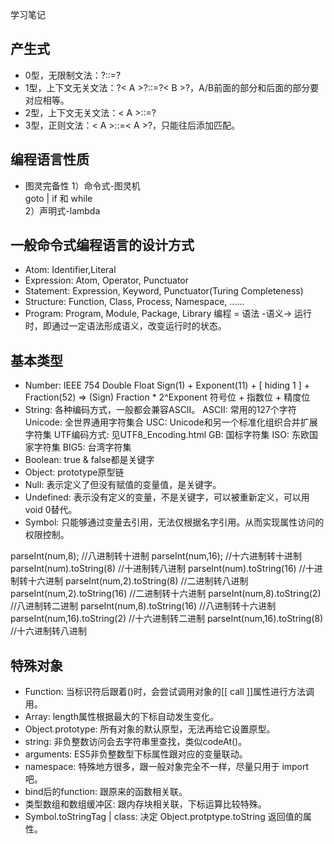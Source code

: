 学习笔记

## 产生式

- 0型，无限制文法：?::=?
- 1型，上下文无关文法：?< A >?::=?< B >?，A/B前面的部分和后面的部分要对应相等。
- 2型，上下文无关文法：< A >::=?
- 3型，正则文法：< A >::=< A >?，只能往后添加匹配。

## 编程语言性质

- 图灵完备性
  1）命令式-图灵机<br>
     goto | if 和 while<br>
  2）声明式-lambda<br>

## 一般命令式编程语言的设计方式

- Atom: Identifier,Literal
- Expression: Atom, Operator, Punctuator
- Statement: Expression, Keyword, Punctuator(Turing Completeness)
- Structure: Function, Class, Process, Namespace, ......
- Program: Program, Module, Package, Library
编程 = 语法 -语义-> 运行时，即通过一定语法形成语义，改变运行时的状态。

## 基本类型

- Number: IEEE 754 Double Float
  Sign(1) + Exponent(11) + [ hiding 1 ] + Fraction(52) => (Sign) Fraction * 2^Exponent
  符号位 + 指数位 + 精度位
- String: 各种编码方式，一般都会兼容ASCII。
  ASCII: 常用的127个字符
  Unicode: 全世界通用字符集合
  USC: Unicode和另一个标准化组织合并扩展字符集
  UTF编码方式: 见UTF8_Encoding.html
  GB: 国标字符集
  ISO: 东欧国家字符集
  BIG5: 台湾字符集
- Boolean: true & false都是关键字
- Object: prototype原型链
- Null: 表示定义了但没有赋值的变量值，是关键字。
- Undefined: 表示没有定义的变量，不是关键字，可以被重新定义，可以用 void 0替代。
- Symbol: 只能够通过变量去引用，无法仅根据名字引用。从而实现属性访问的权限控制。

parseInt(num,8);   //八进制转十进制
parseInt(num,16);   //十六进制转十进制
parseInt(num).toString(8)  //十进制转八进制
parseInt(num).toString(16)   //十进制转十六进制
parseInt(num,2).toString(8)   //二进制转八进制
parseInt(num,2).toString(16)  //二进制转十六进制
parseInt(num,8).toString(2)   //八进制转二进制
parseInt(num,8).toString(16)  //八进制转十六进制
parseInt(num,16).toString(2)  //十六进制转二进制
parseInt(num,16).toString(8)  //十六进制转八进制

## 特殊对象

- Function: 当标识符后跟着()时，会尝试调用对象的[[ call ]]属性进行方法调用。
- Array: length属性根据最大的下标自动发生变化。
- Object.prototype: 所有对象的默认原型，无法再给它设置原型。
- string: 非负整数访问会去字符串里查找，类似codeAt()。
- arguments: ES5非负整数型下标属性跟对应的变量联动。
- namespace: 特殊地方很多，跟一般对象完全不一样，尽量只用于 import 吧。
- bind后的function: 跟原来的函数相关联。
- 类型数组和数组缓冲区: 跟内存块相关联，下标运算比较特殊。
- Symbol.toStringTag | class: 决定 Object.protptype.toString 返回值的属性。